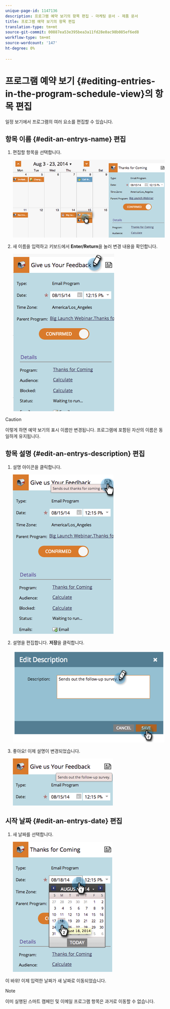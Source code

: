 ```yaml
---
unique-page-id: 1147136
description: 프로그램 예약 보기의 항목 편집 - 마케팅 문서 - 제품 문서
title: 프로그램 예약 보기의 항목 편집
translation-type: tm+mt
source-git-commit: 00887ea53e395bea3a11fd28e0ac98b085ef6ed8
workflow-type: tm+mt
source-wordcount: '147'
ht-degree: 0%

---
```



# 프로그램 예약 보기 {#editing-entries-in-the-program-schedule-view}의 항목 편집

일정 보기에서 프로그램의 여러 요소를 편집할 수 있습니다.

## 항목 이름 {#edit-an-entrys-name} 편집

1. 편집할 항목을 선택합니다.

   ![](assets/image2014-9-18-18-3a1-3a36.png)

1. 새 이름을 입력하고 키보드에서 **Enter/Return**&#x200B;을 눌러 변경 내용을 확인합니다.

   ![](assets/image2014-9-18-18-3a1-3a53.png)

>[!CAUTION]
>
>이렇게 하면 예약 보기의 표시 이름만 변경됩니다. 프로그램에 포함된 자산의 이름은 동일하게 유지됩니다.

## 항목 설명 {#edit-an-entrys-description} 편집

1. 설명 아이콘을 클릭합니다.

   ![](assets/image2014-9-18-18-3a3-3a7.png)

1. 설명을 편집합니다. **저장**&#x200B;을 클릭합니다.

   ![](assets/image2014-9-18-18-3a3-3a22.png)

1. 좋아요! 이제 설명이 변경되었습니다.

   ![](assets/image2014-9-18-18-3a3-3a48.png)

## 시작 날짜 {#edit-an-entrys-date} 편집

1. 새 날짜를 선택합니다.

   ![](assets/image2014-9-18-18-3a4-3a39.png)

이 바위! 이제 입력한 날짜가 새 날짜로 이동되었습니다.

>[!NOTE]
>
> 이미 실행된 스마트 캠페인 및 이메일 프로그램 항목은 과거로 이동할 수 없습니다.

